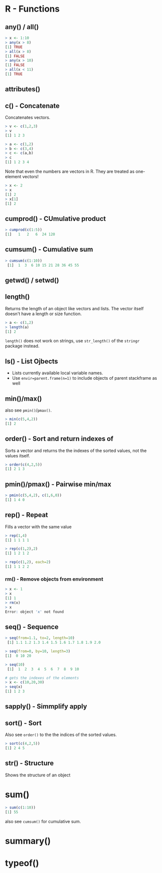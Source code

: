 # R - Functions



## any() / all()

```R
> x <- 1:10
> any(x > 8)
[1] TRUE
> all(x > 8)
[1] FALSE
> any(x > 10)
[1] FALSE
> all(x < 11)
[1] TRUE
```



## attributes()



## c() - Concatenate

Concatenates vectors.

```R
> v <- c(1,2,3)
> v
[1] 1 2 3
```


```R
> a <- c(1,2)
> b <- c(3,4)
> c <- c(a,b)
> c
[1] 1 2 3 4
```


Note that even the numbers are vectors in R. They are treated as one-element vectors!

```R
> x <- 2
> x
[1] 2
> x[1]
[1] 2
```



## cumprod() - CUmulative product

```R
> cumprod(c(1:5))
[1]   1   2   6  24 120
```



## cumsum() - Cumulative sum

```R
> cumsum(c(1:10))
 [1]  1  3  6 10 15 21 28 36 45 55
```



## getwd() / setwd()



## length() 

Returns the length of an object like vectors and lists. The vector itself doesn't have a length or size function.

```R
> a <- c(1,2)
> length(a)
[1] 2
```

``length()`` does not work on strings, use ``str_length()`` of the ``stringr`` package instead.



## ls() - List Ojbects

- Lists currently available local variable names.
- Use `envir=parent.frame(n=1)` to include objects of parent stackframe as well



## min()/max()

also see `pmin()`/`pmax()`.

```R
> min(c(5,4,2))
[1] 2
```



## order() - Sort and return indexes of

Sorts a vector and returns the the indexes of the sorted values, not the values itself.

```R
> order(c(4,2,5))
[1] 2 1 3
```



## pmin()/pmax() - Pairwise min/max

```R
> pmin(c(5,4,2), c(1,6,0))
[1] 1 4 0
```



## rep() - Repeat

Fills a vector with the same value

```R
> rep(1,4)
[1] 1 1 1 1
```
```R
> rep(c(1,2),2)
[1] 1 2 1 2
```
```R
> rep(c(1,2), each=2)
[1] 1 1 2 2
```



### rm() - Remove objects from environment

```R
> x <- 1
> x
[1] 1
> rm(x)
> x
Error: object 'x' not found
```



## seq() - Sequence

```R
> seq(from=1.1, to=2, length=10)
 [1] 1.1 1.2 1.3 1.4 1.5 1.6 1.7 1.8 1.9 2.0
```

```R
> seq(from=0, by=10, length=3)
[1]  0 10 20
```


```R
> seq(10)
 [1]  1  2  3  4  5  6  7  8  9 10
```

```R
# gets the indexes of the elements
> x <- c(10,20,30)
> seq(x)
[1] 1 2 3
```


## sapply() - Simmplify apply



## sort() - Sort

Also see ``order()`` to the the indices of the sorted values.

```R
> sort(c(4,2,5))
[1] 2 4 5
```



## str() - Structure

Shows the structure of an object



# sum()

```R
> sum(c(1:10))
[1] 55
```

also see ``cumsum()`` for cumulative sum.



# summary()



# typeof()






